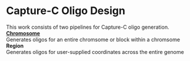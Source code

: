 # Capture-C Oligo Design
This work consists of two pipelines for Capture-C oligo generation.<br>
<a href="https://github.com/jbkerry/OligoDesign/tree/master/Chromosome">__Chromosome__</a><br>
Generates oligos for an entire chromsome or block within a chromsome<br>
__Region__<br>
Generates oligos for user-supplied coordinates across the entire genome<br>

